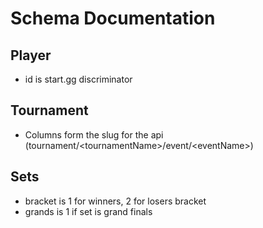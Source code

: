# Schema Documentation

## Player 
- id is start.gg discriminator

## Tournament
- Columns form the slug for the api (tournament/\<tournamentName\>/event/\<eventName\>)

## Sets
- bracket is 1 for winners, 2 for losers bracket
- grands is 1 if set is grand finals